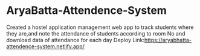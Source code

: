 # AryaBatta-Attendence-System
Created a hostel application management web app to track students where they are,and note the attendance of students according to room No and download data of attendance for each day
Deploy Link:https://aryabhatta-attendence-system.netlify.app/
